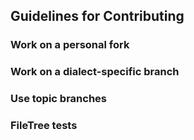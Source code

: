 ## Guidelines for Contributing

### <a name="forkme"></a> Work on a personal fork
### <a name="branching"></a> Work on a dialect-specific branch
### <a name="topicbranches"></a> Use topic branches
### <a name="tests"></a> FileTree tests

